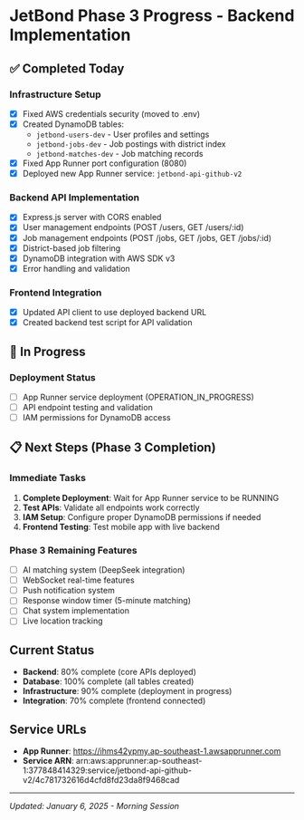 # JetBond Phase 3 Progress - Backend Implementation

## ✅ Completed Today

### Infrastructure Setup
- [x] Fixed AWS credentials security (moved to .env)
- [x] Created DynamoDB tables:
  - `jetbond-users-dev` - User profiles and settings
  - `jetbond-jobs-dev` - Job postings with district index
  - `jetbond-matches-dev` - Job matching records
- [x] Fixed App Runner port configuration (8080)
- [x] Deployed new App Runner service: `jetbond-api-github-v2`

### Backend API Implementation
- [x] Express.js server with CORS enabled
- [x] User management endpoints (POST /users, GET /users/:id)
- [x] Job management endpoints (POST /jobs, GET /jobs, GET /jobs/:id)
- [x] District-based job filtering
- [x] DynamoDB integration with AWS SDK v3
- [x] Error handling and validation

### Frontend Integration
- [x] Updated API client to use deployed backend URL
- [x] Created backend test script for API validation

## 🚧 In Progress

### Deployment Status
- [ ] App Runner service deployment (OPERATION_IN_PROGRESS)
- [ ] API endpoint testing and validation
- [ ] IAM permissions for DynamoDB access

## 📋 Next Steps (Phase 3 Completion)

### Immediate Tasks
1. **Complete Deployment**: Wait for App Runner service to be RUNNING
2. **Test APIs**: Validate all endpoints work correctly
3. **IAM Setup**: Configure proper DynamoDB permissions if needed
4. **Frontend Testing**: Test mobile app with live backend

### Phase 3 Remaining Features
- [ ] AI matching system (DeepSeek integration)
- [ ] WebSocket real-time features
- [ ] Push notification system
- [ ] Response window timer (5-minute matching)
- [ ] Chat system implementation
- [ ] Live location tracking

## Current Status
- **Backend**: 80% complete (core APIs deployed)
- **Database**: 100% complete (all tables created)
- **Infrastructure**: 90% complete (deployment in progress)
- **Integration**: 70% complete (frontend connected)

## Service URLs
- **App Runner**: https://ihms42ypmy.ap-southeast-1.awsapprunner.com
- **Service ARN**: arn:aws:apprunner:ap-southeast-1:377848414329:service/jetbond-api-github-v2/4c781732616d4cfd8fd23da8f9468cad

---
*Updated: January 6, 2025 - Morning Session*